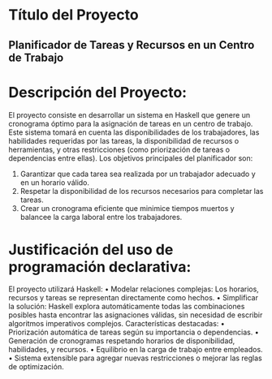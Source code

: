 # Título del Proyecto

## Planificador de Tareas y Recursos en un Centro de Trabajo

# Descripción del Proyecto:

El proyecto consiste en desarrollar un sistema en Haskell que genere un cronograma óptimo para la asignación de tareas en un centro de trabajo. Este sistema tomará en cuenta las disponibilidades de los trabajadores, las habilidades requeridas por las tareas, la disponibilidad de recursos o herramientas, y otras restricciones (como priorización de tareas o dependencias entre ellas).
Los objetivos principales del planificador son:

1. Garantizar que cada tarea sea realizada por un trabajador adecuado y en un horario válido.
2. Respetar la disponibilidad de los recursos necesarios para completar las tareas.
3. Crear un cronograma eficiente que minimice tiempos muertos y balancee la carga laboral entre los trabajadores.

# Justificación del uso de programación declarativa:

El proyecto utilizará Haskell:
 • Modelar relaciones complejas: Los horarios, recursos y tareas se representan directamente como hechos.
 • Simplificar la solución: Haskell explora automáticamente todas las combinaciones posibles hasta encontrar las asignaciones válidas, sin necesidad de escribir algoritmos imperativos complejos.
Características destacadas:
 • Priorización automática de tareas según su importancia o dependencias.
 • Generación de cronogramas respetando horarios de disponibilidad, habilidades, y recursos.
 • Equilibrio en la carga de trabajo entre empleados.
 • Sistema extensible para agregar nuevas restricciones o mejorar las reglas de optimización.
